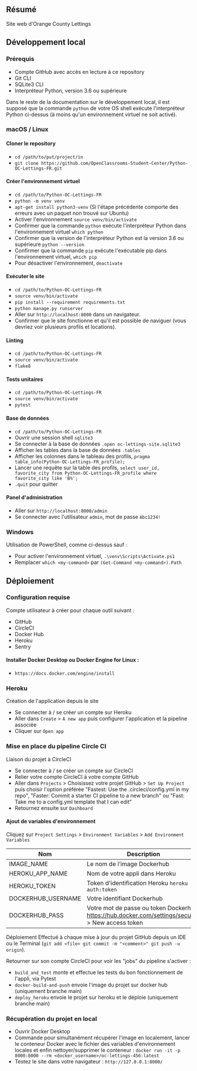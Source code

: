 ## Résumé

Site web d'Orange County Lettings

## Développement local

### Prérequis

- Compte GitHub avec accès en lecture à ce repository
- Git CLI
- SQLite3 CLI
- Interpréteur Python, version 3.6 ou supérieure

Dans le reste de la documentation sur le développement local, il est supposé que la commande `python` de votre OS shell exécute l'interpréteur Python ci-dessus (à moins qu'un environnement virtuel ne soit activé).

### macOS / Linux

#### Cloner le repository

- `cd /path/to/put/project/in`
- `git clone https://github.com/OpenClassrooms-Student-Center/Python-OC-Lettings-FR.git`

#### Créer l'environnement virtuel

- `cd /path/to/Python-OC-Lettings-FR`
- `python -m venv venv`
- `apt-get install python3-venv` (Si l'étape précédente comporte des erreurs avec un paquet non trouvé sur Ubuntu)
- Activer l'environnement `source venv/bin/activate`
- Confirmer que la commande `python` exécute l'interpréteur Python dans l'environnement virtuel
  `which python`
- Confirmer que la version de l'interpréteur Python est la version 3.6 ou supérieure `python --version`
- Confirmer que la commande `pip` exécute l'exécutable pip dans l'environnement virtuel, `which pip`
- Pour désactiver l'environnement, `deactivate`

#### Exécuter le site

- `cd /path/to/Python-OC-Lettings-FR`
- `source venv/bin/activate`
- `pip install --requirement requirements.txt`
- `python manage.py runserver`
- Aller sur `http://localhost:8000` dans un navigateur.
- Confirmer que le site fonctionne et qu'il est possible de naviguer (vous devriez voir plusieurs profils et locations).

#### Linting

- `cd /path/to/Python-OC-Lettings-FR`
- `source venv/bin/activate`
- `flake8`

#### Tests unitaires

- `cd /path/to/Python-OC-Lettings-FR`
- `source venv/bin/activate`
- `pytest`

#### Base de données

- `cd /path/to/Python-OC-Lettings-FR`
- Ouvrir une session shell `sqlite3`
- Se connecter à la base de données `.open oc-lettings-site.sqlite3`
- Afficher les tables dans la base de données `.tables`
- Afficher les colonnes dans le tableau des profils, `pragma table_info(Python-OC-Lettings-FR_profile);`
- Lancer une requête sur la table des profils, `select user_id, favorite_city from
Python-OC-Lettings-FR_profile where favorite_city like 'B%';`
- `.quit` pour quitter

#### Panel d'administration

- Aller sur `http://localhost:8000/admin`
- Se connecter avec l'utilisateur `admin`, mot de passe `Abc1234!`

### Windows

Utilisation de PowerShell, comme ci-dessus sauf :

- Pour activer l'environnement virtuel, `.\venv\Scripts\Activate.ps1`
- Remplacer `which <my-command>` par `(Get-Command <my-command>).Path`

## Déploiement

### Configuration requise

Compte utilisateur à créer pour chaque outil suivant :

- GitHub
- CircleCI
- Docker Hub
- Heroku
- Sentry

#### Installer Docker Desktop ou Docker Engine for Linux :

- `https://docs.docker.com/engine/install`

### Heroku

Création de l'application depuis le site

- Se connecter à / se créer un compte sur Heroku
- Aller dans `Create` > `A new app` puis configurer l'application et la pipeline associée
- Cliquer sur `Open app`

### Mise en place du pipeline Circle CI

Liaison du projet à CircleCI

- Se connecter à / se créer un compte sur CircleCI
- Relier votre compte CircleCI à votre compte GitHub
- Aller dans `Projects` > Choisissez votre projet GitHub > `Set Up Project` puis choisir l'option préférée "Fastest: Use the .circleci/config.yml in my repo", "Faster: Commit a starter CI pipeline to a new branch" ou "Fast: Take me to a config.yml template that I can edit"
- Retournez ensuite sur `Dashboard`

#### Ajout de variables d'environnement

Cliquez sur `Project Settings` > `Environment Variables` > `Add Environment Variables`

| Nom                | Description                                                                                       |
| ------------------ | ------------------------------------------------------------------------------------------------- |
| IMAGE_NAME         | Le nom de l’image Dockerhub                                                                       |
| HEROKU_APP_NAME    | Nom de votre appli dans Heroku                                                                    |
| HEROKU_TOKEN       | Token d'identification Heroku `heroku auth:token`                                                 |
| DOCKERHUB_USERNAME | Votre identifiant Dockerhub                                                                       |
| DOCKERHUB_PASS     | Votre mot de passe ou token Dockerhub https://hub.docker.com/settings/security > New access token |

Déploiement Effectué à chaque mise à jour du projet GitHub depuis un IDE ou le Terminal (`git add <file> git commit -m "<comment>" git push -u origin`).

Retourner sur son compte CircleCI pour voir les "jobs" du pipeline s'activer :

- `build_and_test` monte et effectue les tests du bon fonctionnement de l'appli, via Pytest
- `docker-build-and-push` envoie l'image du projet sur docker hub (uniquement branche main)
- `deploy_heroku` envoie le projet sur heroku et le déploie (uniquement branche main)

### Récupération du projet en local

- Ouvrir Docker Desktop
- Commande pour simultanément récupérer l'image en localement, lancer le conteneur Docker avec le fichier des variables d'environnement locales et enfin nettoyer/supprimer le conteneur : `docker run -it -p 8000:8000 --rm <docker_username>/oc-lettings-456:latest`
- Testez le site dans votre navigateur : `http://127.0.0.1:8000/`
